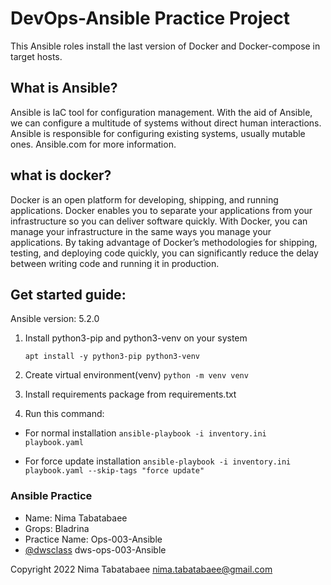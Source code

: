 # DevOps-Ansible Practice Project

This Ansible roles install the last version of Docker and Docker-compose in target hosts.

  ## What is Ansible?

Ansible is IaC tool for configuration management. With the aid of Ansible, we can configure a multitude of systems without direct human interactions.
Ansible is responsible for configuring existing systems, usually mutable ones.
Ansible.com for more information.

  ## what is docker?
 
Docker is an open platform for developing, shipping, and running applications. Docker enables you to separate your applications from your infrastructure so you can deliver software quickly. With Docker, you can manage your infrastructure in the same ways you manage your applications. By taking advantage of Docker’s methodologies for shipping, testing, and deploying code quickly, you can significantly reduce the delay between writing code and running it in production.

  ## Get started guide:

Ansible version: 5.2.0

1) Install python3-pip and python3-venv on your system
    ```
    apt install -y python3-pip python3-venv
    ```
     
2) Create virtual environment(venv)
    ``` python -m venv venv ```
    
3) Install requirements package from requirements.txt

4) Run this command:
  - For normal installation
    ``` ansible-playbook -i inventory.ini playbook.yaml ```
    
  - For force update installation
    ``` ansible-playbook -i inventory.ini playbook.yaml --skip-tags "force update" ```
    
    
### Ansible Practice
- Name: Nima Tabatabaee
- Grops: Bladrina
- Practice Name: Ops-003-Ansible
- [@dwsclass](https://github.com/dwsclass) dws-ops-003-Ansible


Copyright 2022 Nima Tabatabaee <nima.tabatabaee@gmail.com>


